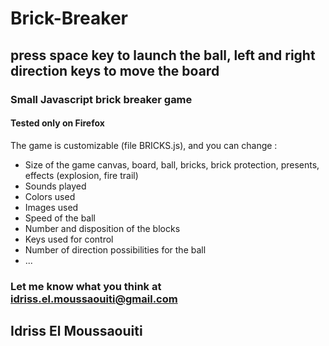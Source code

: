 # Brick-Breaker
## press space key to launch the ball, left and right direction keys to move the board 
### Small Javascript brick breaker game
#### Tested only on Firefox

The game is customizable (file BRICKS.js), and you can change :
 - Size of the game canvas, board, ball, bricks, brick protection, presents, effects (explosion, fire trail)
 - Sounds played 
 - Colors used
 - Images used
 - Speed of the ball
 - Number and disposition of the blocks
 - Keys used for control
 - Number of direction possibilities for the ball 
 - ...

### Let me know what you think at idriss.el.moussaouiti@gmail.com
## Idriss El Moussaouiti 
